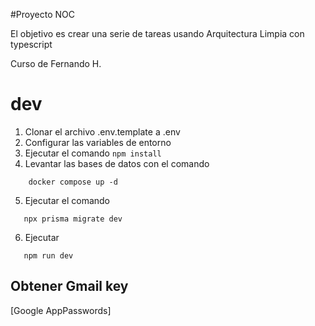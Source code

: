 #Proyecto NOC

El objetivo es crear una serie de tareas usando Arquitectura Limpia con typescript

Curso de Fernando H.

# dev

1. Clonar el archivo .env.template a .env
2. Configurar las variables de entorno
3. Ejecutar el comando ``npm install``
4. Levantar las bases de datos con el comando 
```
    docker compose up -d
```
5. Ejecutar el comando 
```
   npx prisma migrate dev
```
6. Ejecutar 
```
   npm run dev
```
## Obtener Gmail key
[Google AppPasswords]